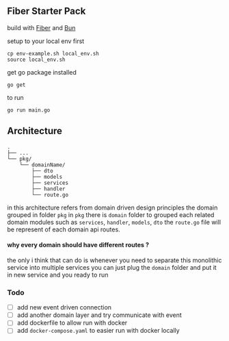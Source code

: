 ## Fiber Starter Pack

build with [Fiber](https://gofiber.io/) and [Bun](https://bun.uptrace.dev/)

setup to your local env first

```shell
cp env-example.sh local_env.sh
source local_env.sh
```

get go package installed

```shell
go get 
```

to run 

```shell
go run main.go
```

## Architecture

```shell
.
├── ...
└── pkg/
    └── domainName/
        ├── dto
        ├── models
        ├── services
        ├── handler
        └── route.go
```

in this architecture refers from domain driven design principles
the domain grouped in folder `pkg` 
in `pkg` there is `domain` folder to grouped each related domain modules 
such as `services`, `handler`, `models`, `dto`
the `route.go` file will be represent of each domain api routes. 

#### why every domain should have different routes ?

the only i think that can do is whenever you need to separate this monolithic service into multiple services
you can just plug the `domain` folder and put it in new service and you ready to run

### Todo
- [ ] add new event driven connection
- [ ] add another domain layer and try communicate with event
- [ ] add dockerfile to allow run with docker
- [ ] add `docker-compose.yaml` to easier run with docker locally
